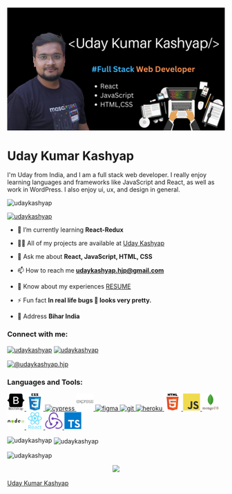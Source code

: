 
![Design and Development](https://github.com/udaykashyap/udaykashyap/blob/main/Poster.jpg)

# Uday Kumar Kashyap
I'm Uday from India, and I am a full stack web developer. I really enjoy learning languages and frameworks like JavaScript and React, as well as work in WordPress. I also enjoy ui, ux, and design in general.

<p align="left"> <img src="https://komarev.com/ghpvc/?username=udaykashyap&label=Profile%20views&color=0e75b6&style=flat" alt="udaykashyap" /> </p>

<p align="left"> <a href="https://github.com/ryo-ma/github-profile-trophy"><img src="https://github-profile-trophy.vercel.app/?username=udaykashyap" alt="udaykashyap" /></a> </p>

- 🌱 I’m currently learning **React-Redux**

- 👨‍💻 All of my projects are available at [Uday Kashyap](https://github.com/udaykashyap)

- 💬 Ask me about **React, JavaScript, HTML, CSS**

- 📫 How to reach me **udaykashyap.hjp@gmail.com**

- 📄 Know about my experiences [RESUME](https://drive.google.com/file/d/1OQIAxVifyP4S7JyfuknbB5UpDIB-t3yq/view?usp=share_link)

- ⚡ Fun fact **In real life bugs 🐞 looks very pretty.**

- 🏡 Address **Bihar India**

<h3 align="left">Connect with me:</h3>
<p align="left">
<a href="https://linkedin.com/in/udaykashyap" target="blank"><img align="center" src="https://raw.githubusercontent.com/rahuldkjain/github-profile-readme-generator/master/src/images/icons/Social/linked-in-alt.svg" alt="udaykashyap" height="30" width="40" /></a>
<a href="https://codesandbox.com/udaykashyap" target="blank"><img align="center" src="https://raw.githubusercontent.com/rahuldkjain/github-profile-readme-generator/master/src/images/icons/Social/codesandbox.svg" alt="udaykashyap" height="30" width="40" /></a>

<a href="https://medium.com/@udaykashyap.hjp" target="blank"><img align="center" src="https://raw.githubusercontent.com/rahuldkjain/github-profile-readme-generator/master/src/images/icons/Social/medium.svg" alt="@udaykashyap.hjp" height="30" width="40" /></a>
</p>

<h3 align="left">Languages and Tools:</h3>
<p align="left"> <a href="https://getbootstrap.com" target="_blank" rel="noreferrer"> <img src="https://raw.githubusercontent.com/devicons/devicon/master/icons/bootstrap/bootstrap-plain-wordmark.svg" alt="bootstrap" width="40" height="40"/> </a> <a href="https://www.w3schools.com/css/" target="_blank" rel="noreferrer"> <img src="https://raw.githubusercontent.com/devicons/devicon/master/icons/css3/css3-original-wordmark.svg" alt="css3" width="40" height="40"/> </a> <a href="https://www.cypress.io" target="_blank" rel="noreferrer"> <img src="https://raw.githubusercontent.com/simple-icons/simple-icons/6e46ec1fc23b60c8fd0d2f2ff46db82e16dbd75f/icons/cypress.svg" alt="cypress" width="40" height="40"/> </a> <a href="https://expressjs.com" target="_blank" rel="noreferrer"> <img src="https://raw.githubusercontent.com/devicons/devicon/master/icons/express/express-original-wordmark.svg" alt="express" width="40" height="40"/> </a> <a href="https://www.figma.com/" target="_blank" rel="noreferrer"> <img src="https://www.vectorlogo.zone/logos/figma/figma-icon.svg" alt="figma" width="40" height="40"/> </a> <a href="https://git-scm.com/" target="_blank" rel="noreferrer"> <img src="https://www.vectorlogo.zone/logos/git-scm/git-scm-icon.svg" alt="git" width="40" height="40"/> </a> <a href="https://heroku.com" target="_blank" rel="noreferrer"> <img src="https://www.vectorlogo.zone/logos/heroku/heroku-icon.svg" alt="heroku" width="40" height="40"/> </a> <a href="https://www.w3.org/html/" target="_blank" rel="noreferrer"> <img src="https://raw.githubusercontent.com/devicons/devicon/master/icons/html5/html5-original-wordmark.svg" alt="html5" width="40" height="40"/> </a> <a href="https://developer.mozilla.org/en-US/docs/Web/JavaScript" target="_blank" rel="noreferrer"> <img src="https://raw.githubusercontent.com/devicons/devicon/master/icons/javascript/javascript-original.svg" alt="javascript" width="40" height="40"/> </a> <a href="https://www.mongodb.com/" target="_blank" rel="noreferrer"> <img src="https://raw.githubusercontent.com/devicons/devicon/master/icons/mongodb/mongodb-original-wordmark.svg" alt="mongodb" width="40" height="40"/> </a> <a href="https://nodejs.org" target="_blank" rel="noreferrer"> <img src="https://raw.githubusercontent.com/devicons/devicon/master/icons/nodejs/nodejs-original-wordmark.svg" alt="nodejs" width="40" height="40"/> </a> <a href="https://reactjs.org/" target="_blank" rel="noreferrer"> <img src="https://raw.githubusercontent.com/devicons/devicon/master/icons/react/react-original-wordmark.svg" alt="react" width="40" height="40"/> </a> <a href="https://redux.js.org" target="_blank" rel="noreferrer"> <img src="https://raw.githubusercontent.com/devicons/devicon/master/icons/redux/redux-original.svg" alt="redux" width="40" height="40"/> </a> <a href="https://www.typescriptlang.org/" target="_blank" rel="noreferrer"> <img src="https://raw.githubusercontent.com/devicons/devicon/master/icons/typescript/typescript-original.svg" alt="typescript" width="40" height="40"/> </a> </p>

<p><img align="left" src="https://github-readme-stats.vercel.app/api/top-langs?username=udaykashyap&show_icons=true&locale=en&layout=compact" alt="udaykashyap" /></p>

<p>&nbsp;<img align="center" src="https://github-readme-stats.vercel.app/api?username=udaykashyap&show_icons=true&locale=en" alt="udaykashyap" /></p>

<p><img align="center" src="https://github-readme-streak-stats.herokuapp.com/?user=udaykashyap&" alt="udaykashyap" /></p>
<p align="center">
  <img  src="https://raw.githubusercontent.com/Trilokia/Trilokia/379277808c61ef204768a61bbc5d25bc7798ccf1/bottom_header.svg">
  </p>

  
  [Uday Kumar Kashyap](https://github.com/udaykashyap)
